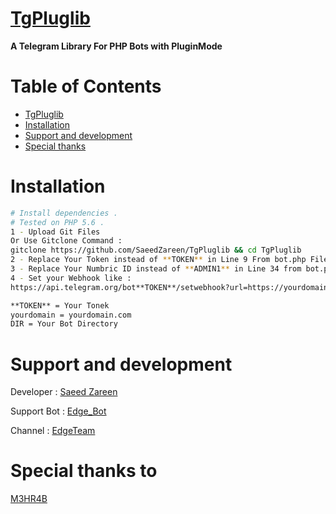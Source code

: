 # [TgPluglib](https://telegram.me/TgPluglib_Bot)

**A Telegram Library For PHP Bots with PluginMode**

# Table of Contents

- [TgPluglib](#TgPluglib)
- [Installation](#installation)
- [Support and development](#support-and-development)
- [Special thanks](#special-thanks-to)


# Installation

```sh
# Install dependencies .
# Tested on PHP 5.6 .
1 - Upload Git Files 
Or Use Gitclone Command :
gitclone https://github.com/SaeedZareen/TgPluglib && cd TgPluglib
2 - Replace Your Token instead of **TOKEN** in Line 9 From bot.php File
3 - Replace Your Numbric ID instead of **ADMIN1** in Line 34 from bot.php File
4 - Set your Webhook like :
https://api.telegram.org/bot**TOKEN**/setwebhook?url=https://yourdomain/DIR/bot.php

**TOKEN** = Your Tonek
yourdomain = yourdomain.com
DIR = Your Bot Directory
```

# Support and development

Developer : 
[Saeed Zareen](https://t.me/EMlNEM)

Support Bot : 
[Edge_Bot](https://t.me/Edge_Bot)

Channel : 
[EdgeTeam](https://t.me/Edgeteam)

# Special thanks to

[M3HR4B](https://t.me/OneProgrammer)
